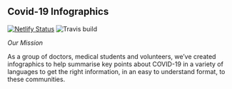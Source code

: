 Covid-19 Infographics 
------------------------

[![Netlify Status](https://api.netlify.com/api/v1/badges/1a2dab96-f67c-4c7f-a850-52c00b45be66/deploy-status)](https://app.netlify.com/sites/c19info-test/deploys)
![Travis build](https://travis-ci.org/patricoferris/covidinfographics.svg?branch=pwa)

*Our Mission*

As a group of doctors, medical students and volunteers, we’ve created infographics to help summarise key points about COVID-19 in a variety of languages to get the right information, in an easy to understand format, to these communities.


